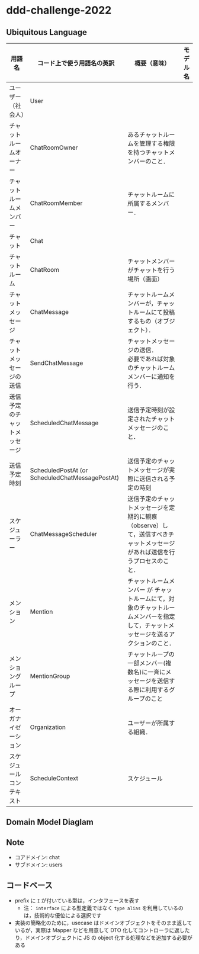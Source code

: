 # ddd-challenge-2022

## Ubiquitous Language

| 用語名                       | コード上で使う用語名の英訳                      | 概要（意味）                                                                                                                     | モデル名 |
| ---------------------------- | ----------------------------------------------- | -------------------------------------------------------------------------------------------------------------------------------- | -------- |
| ユーザー（社会人）           | User                                            |                                                                                                                                  |          |
| チャットルームオーナー       | ChatRoomOwner                                   | あるチャットルームを管理する権限を持つチャットメンバーのこと．                                                                   |          |
| チャットルームメンバー       | ChatRoomMember                                  | チャットルームに所属するメンバー．                                                                                               |          |
| チャット                     | Chat                                            |                                                                                                                                  |          |
| チャットルーム               | ChatRoom                                        | チャットメンバーがチャットを行う場所（画面）                                                                                     |          |
| チャットメッセージ           | ChatMessage                                     | チャットルームメンバーが，チャットルームにて投稿するもの（オブジェクト）．                                                       |          |
| チャットメッセージの送信     | SendChatMessage                                 | チャットメッセージの送信．<br>必要であれば対象のチャットルームメンバーに通知を行う．                                             |          |
| 送信予定のチャットメッセージ | ScheduledChatMessage                            | 送信予定時刻が設定されたチャットメッセージのこと．                                                                               |          |
| 送信予定時刻                 | ScheduledPostAt (or ScheduledChatMessagePostAt) | 送信予定のチャットメッセージが実際に送信される予定の時刻                                                                         |          |
| スケジューラー               | ChatMessageScheduler                            | 送信予定のチャットメッセージを定期的に観察（observe）して，送信すべきチャットメッセージがあれば送信を行うプロセスのこと．        |          |
| メンション                   | Mention                                         | チャットルームメンバー が チャットルームにて，対象のチャットルームメンバーを指定して，チャットメッセージを送るアクションのこと． |          |
| メンショングループ           | MentionGroup                                    | チャットループの一部メンバー(複数名)に一斉にメッセージを送信する際に利用するグループのこと                                       |          |
| オーガナイゼーション         | Organization                                    | ユーザーが所属する組織．                                                                                                         |          |
| スケジュールコンテキスト     | ScheduleContext                                 | スケジュール                                                                                                                     |          |

## Domain Model Diaglam

## Note

- コアドメイン: chat
- サブドメイン: users

## コードベース

- prefix に `I` が付いている型は，インタフェースを表す
  - 注： `interface` による型定義ではなく `type alias` を利用しているのは，技術的な優位による選択です
- 実装の簡略化のために，usecase はドメインオブジェクトをそのまま返しているが，実際は Mapper などを用意して DTO 化してコントローラに返したり，ドメインオブジェクトに JS の object 化する処理などを追加する必要がある
